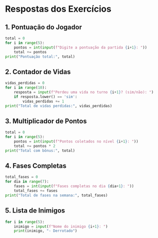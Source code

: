 # Respostas dos Exercícios

## 1. Pontuação do Jogador
```python
total = 0
for i in range(5):
    pontos = int(input(f"Digite a pontuação da partida {i+1}: "))
    total += pontos
print("Pontuação total:", total)
```

## 2. Contador de Vidas
```python
vidas_perdidas = 0
for i in range(10):
    resposta = input(f"Perdeu uma vida no turno {i+1}? (sim/não): ")
    if resposta.lower() == 'sim':
        vidas_perdidas += 1
print("Total de vidas perdidas:", vidas_perdidas)
```

## 3. Multiplicador de Pontos
```python
total = 0
for i in range(5):
    pontos = int(input(f"Pontos coletados no nível {i+1}: "))
    total += pontos * 2
print("Total com bônus:", total)
```

## 4. Fases Completas
```python
total_fases = 0
for dia in range(7):
    fases = int(input(f"Fases completas no dia {dia+1}: "))
    total_fases += fases
print("Total de fases na semana:", total_fases)
```

## 5. Lista de Inimigos
```python
for i in range(5):
    inimigo = input(f"Nome do inimigo {i+1}: ")
    print(inimigo, "- Derrotado")
```

